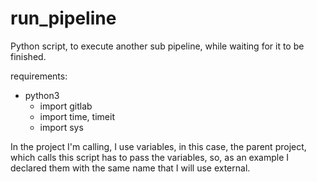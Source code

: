 # run_pipeline
Python script, to execute another sub pipeline, while waiting for it to be finished.

requirements:
- python3
  - import gitlab
  - import time, timeit
  - import sys
  

In the project I'm calling, I use variables, in this case, the parent project, which calls this script has to pass the variables, so, as an example I declared them with the same name that I will use external.
